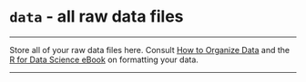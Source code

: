 # `data` - all raw data files

---

Store all of your raw data files here.  Consult [How to Organize Data](https://github.com/tamucc-comp-bio/how_to/blob/main/howto_organize_data.md) and the [R for Data Science eBook](https://r4ds.had.co.nz/relational-data.html) on formatting your data.

---



